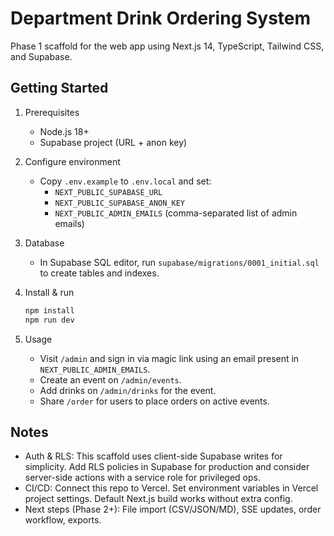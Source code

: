 # Department Drink Ordering System

Phase 1 scaffold for the web app using Next.js 14, TypeScript, Tailwind CSS, and Supabase.

## Getting Started

1. Prerequisites
   - Node.js 18+
   - Supabase project (URL + anon key)

2. Configure environment
   - Copy `.env.example` to `.env.local` and set:
     - `NEXT_PUBLIC_SUPABASE_URL`
     - `NEXT_PUBLIC_SUPABASE_ANON_KEY`
     - `NEXT_PUBLIC_ADMIN_EMAILS` (comma-separated list of admin emails)

3. Database
   - In Supabase SQL editor, run `supabase/migrations/0001_initial.sql` to create tables and indexes.

4. Install & run
   ```bash
   npm install
   npm run dev
   ```

5. Usage
   - Visit `/admin` and sign in via magic link using an email present in `NEXT_PUBLIC_ADMIN_EMAILS`.
   - Create an event on `/admin/events`.
   - Add drinks on `/admin/drinks` for the event.
   - Share `/order` for users to place orders on active events.

## Notes

- Auth & RLS: This scaffold uses client-side Supabase writes for simplicity. Add RLS policies in Supabase for production and consider server-side actions with a service role for privileged ops.
- CI/CD: Connect this repo to Vercel. Set environment variables in Vercel project settings. Default Next.js build works without extra config.
- Next steps (Phase 2+): File import (CSV/JSON/MD), SSE updates, order workflow, exports.

